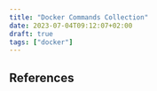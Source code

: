 ```yaml
---
title: "Docker Commands Collection"
date: 2023-07-04T09:12:07+02:00
draft: true
tags: ["docker"]
---
```


## References